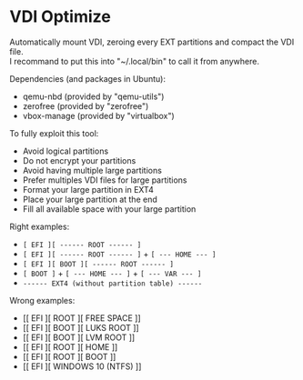 # VDI Optimize

Automatically mount VDI, zeroing every EXT partitions and compact the VDI file.  
I recommand to put this into "~/.local/bin" to call it from anywhere.

Dependencies (and packages in Ubuntu):
- qemu-nbd (provided by "qemu-utils")
- zerofree (provided by "zerofree")
- vbox-manage (provided by "virtualbox")

To fully exploit this tool:
- Avoid logical partitions
- Do not encrypt your partitions
- Avoid having multiple large partitions
- Prefer multiples VDI files for large partitions
- Format your large partition in EXT4
- Place your large partition at the end
- Fill all available space with your large partition

Right examples:
- ```[ EFI ][ ------ ROOT ------ ]```
- ```[ EFI ][ ------ ROOT ------ ]``` + ```[ --- HOME --- ]```
- ```[ EFI ][ BOOT ][ ------ ROOT ------ ]```
- ```[ BOOT ]``` + ```[ --- HOME --- ]``` + ```[ --- VAR --- ]```
- ```------ EXT4 (without partition table) ------```

Wrong examples:
- [[ EFI ][     ROOT     ][     FREE SPACE     ]]
- [[ EFI ][ BOOT ][     LUKS ROOT     ]]
- [[ EFI ][ BOOT ][     LVM ROOT     ]]
- [[ EFI ][     ROOT     ][   HOME   ]]
- [[ EFI ][     ROOT     ][ BOOT ]]
- [[ EFI ][     WINDOWS 10 (NTFS)     ]]
